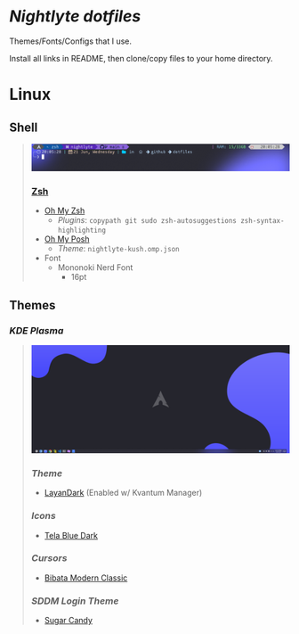 # ***Nightlyte dotfiles*** 
Themes/Fonts/Configs that I use.

Install all links in README, then clone/copy files to your home directory.

# **Linux**

## **Shell** 
> ![nightlyte-kush](images/nightlyte-kush.png)
> ### [Zsh](https://github.com/ohmyzsh/ohmyzsh/wiki/Installing-ZSH)
>  * [Oh My Zsh](https://ohmyz.sh/)
>    - *Plugins*: `copypath git sudo zsh-autosuggestions zsh-syntax-highlighting`
>  * [Oh My Posh](https://ohmyposh.dev/)
>    - *Theme*: `nightlyte-kush.omp.json`
>  * Font
>    - Mononoki Nerd Font
>      - 16pt



## **Themes**
### *KDE Plasma*
> ![nightlyte-desktop](images/nightlyte-desktop.png)
> ### ***Theme*** 
> * [LayanDark](https://github.com/vinceliuice/Layan-gtk-theme) (Enabled w/ Kvantum Manager)
>
> ### ***Icons***
> * [Tela Blue Dark](https://github.com/vinceliuice/Tela-icon-theme)
>
> ### ***Cursors***
> * [Bibata Modern Classic](https://www.gnome-look.org/p/1914825)
>
> ### ***SDDM Login Theme***
> * [Sugar Candy](https://store.kde.org/p/1312658/)



<!-- # Helpful Commands
<details>
  <summary> 
    <b> Installing multiple fonts zips at once </b>
  </summary>

  ```bash
  # Download font zips from here - https://www.nerdfonts.com/font-downloads
  cd <your_font_zips>
  # next command extracts all TTF and OTF files into your `.fonts` folder.
  unzip "*.zip" "*.ttf" "*.otf" -d ${HOME}/.fonts
  # next command rebuilds font cache
  sudo fc-cache -f -v
  ```
  
</details>

<details>
  <summary> 
    <b> Importing/exporting gnome terminal profiles (gnome-terminal-profiles.dconf) </b>
  </summary>

  ```bash
  #Export profile to file
  dconf dump /org/gnome/terminal/legacy/profiles:/ > ~/gnome-terminal-profiles.dconf

  #Import profile from file
  dconf load /org/gnome/terminal/legacy/profiles:/ < /$LOCATION/gnome-terminal-profiles.dconf
  ```
  If you don't have dconf editor, you can install it with
  ```bash
  sudo apt-get install dconf-editor
  ```

</details> -->



